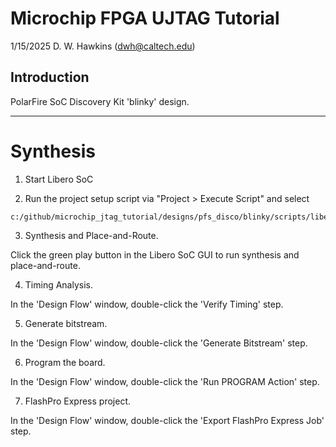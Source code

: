# Microchip FPGA UJTAG Tutorial

1/15/2025 D. W. Hawkins (dwh@caltech.edu)

## Introduction

PolarFire SoC Discovery Kit 'blinky' design.

-------------------------------------------------------------------------------
# Synthesis

1. Start Libero SoC

2. Run the project setup script via "Project > Execute Script" and select

 ~~~
 c:/github/microchip_jtag_tutorial/designs/pfs_disco/blinky/scripts/libero.tcl
 ~~~

3. Synthesis and Place-and-Route.

 Click the green play button in the Libero SoC GUI to run synthesis and place-and-route.

4. Timing Analysis.

 In the 'Design Flow' window, double-click the 'Verify Timing' step.

5. Generate bitstream.

 In the 'Design Flow' window, double-click the 'Generate Bitstream' step.

6. Program the board.

 In the 'Design Flow' window, double-click the 'Run PROGRAM Action' step.
 
7. FlashPro Express project.

 In the 'Design Flow' window, double-click the 'Export FlashPro Express Job' step.

